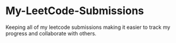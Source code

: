 # My-LeetCode-Submissions
Keeping all of my leetcode submissions making it easier to track my progress and collaborate with others.
